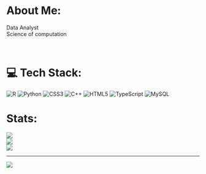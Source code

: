 # About Me:
Data Analyst<br>Science of computation<br><br><br>

# 💻 Tech Stack:
![R](https://img.shields.io/badge/r-%23276DC3.svg?style=for-the-badge&logo=r&logoColor=white) ![Python](https://img.shields.io/badge/python-3670A0?style=for-the-badge&logo=python&logoColor=ffdd54) ![CSS3](https://img.shields.io/badge/css3-%231572B6.svg?style=for-the-badge&logo=css3&logoColor=white) ![C++](https://img.shields.io/badge/c++-%2300599C.svg?style=for-the-badge&logo=c%2B%2B&logoColor=white) ![HTML5](https://img.shields.io/badge/html5-%23E34F26.svg?style=for-the-badge&logo=html5&logoColor=white) ![TypeScript](https://img.shields.io/badge/typescript-%23007ACC.svg?style=for-the-badge&logo=typescript&logoColor=white) ![MySQL](https://img.shields.io/badge/mysql-4479A1.svg?style=for-the-badge&logo=mysql&logoColor=white)
# Stats:
![](https://github-readme-stats.vercel.app/api?username=reerrors&theme=dark&hide_border=true&include_all_commits=true&count_private=true)<br/>
![](https://github-readme-streak-stats.herokuapp.com/?user=reerrors&theme=dark&hide_border=true)<br/>
![](https://github-readme-stats.vercel.app/api/top-langs/?username=reerrors&theme=dark&hide_border=true&include_all_commits=true&count_private=true&layout=compact)

---
[![](https://visitcount.itsvg.in/api?id=reerrors&icon=0&color=12)](https://visitcount.itsvg.in)

